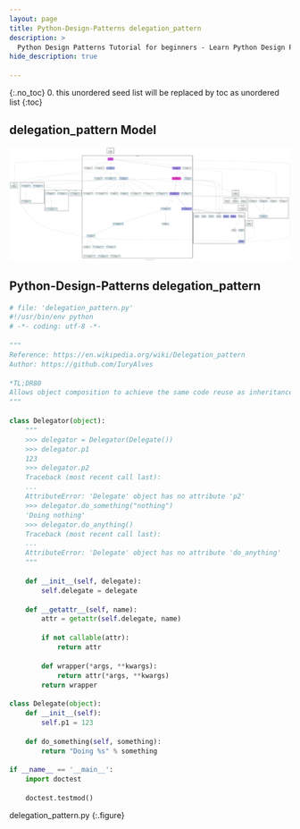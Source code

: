 ```yaml
---
layout: page
title: Python-Design-Patterns delegation_pattern
description: >
  Python Design Patterns Tutorial for beginners - Learn Python Design Patterns in simple and easy steps starting from basic to advanced concepts with examples ...
hide_description: true

---
```


{:.no_toc}
0. this unordered seed list will be replaced by toc as unordered list
{:toc}


## delegation_pattern Model

![](/courses/python-fesign-patterns/fundamental/viz/delegation_pattern.py.png)

## Python-Design-Patterns delegation_pattern

~~~py
# file: 'delegation_pattern.py'
#!/usr/bin/env python
# -*- coding: utf-8 -*-

"""
Reference: https://en.wikipedia.org/wiki/Delegation_pattern
Author: https://github.com/IuryAlves

*TL;DR80
Allows object composition to achieve the same code reuse as inheritance.
"""

class Delegator(object):
    """
    >>> delegator = Delegator(Delegate())
    >>> delegator.p1
    123
    >>> delegator.p2
    Traceback (most recent call last):
    ...
    AttributeError: 'Delegate' object has no attribute 'p2'
    >>> delegator.do_something("nothing")
    'Doing nothing'
    >>> delegator.do_anything()
    Traceback (most recent call last):
    ...
    AttributeError: 'Delegate' object has no attribute 'do_anything'
    """

    def __init__(self, delegate):
        self.delegate = delegate

    def __getattr__(self, name):
        attr = getattr(self.delegate, name)
        
        if not callable(attr):
            return attr

        def wrapper(*args, **kwargs):
            return attr(*args, **kwargs)
        return wrapper

class Delegate(object):
    def __init__(self):
        self.p1 = 123

    def do_something(self, something):
        return "Doing %s" % something

if __name__ == '__main__':
    import doctest

    doctest.testmod()
~~~
delegation_pattern.py
{:.figure}
